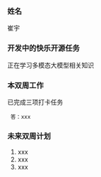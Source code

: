 ### 姓名

崔宇

### 开发中的快乐开源任务

正在学习多模态大模型相关知识

### 本双周工作

已完成三项打卡任务


     答：xxx

### 未来双周计划

1. xxx
2. xxx
3. xxx


